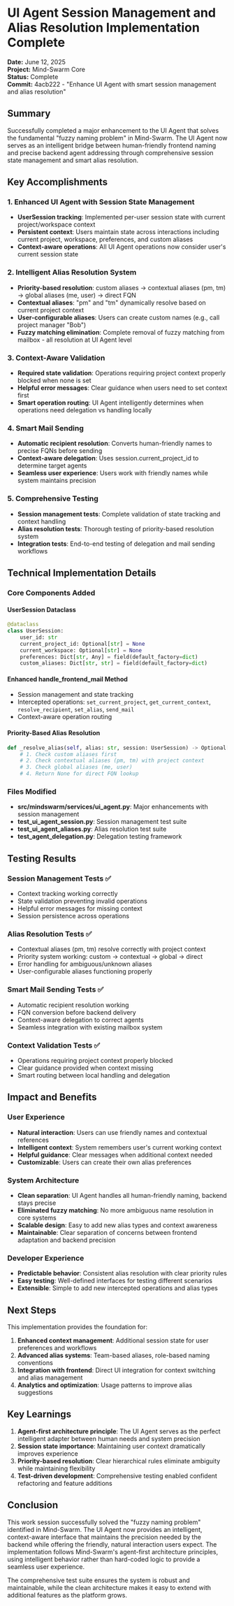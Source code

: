 # UI Agent Session Management and Alias Resolution Implementation Complete

**Date:** June 12, 2025  
**Project:** Mind-Swarm Core  
**Status:** Complete  
**Commit:** 4acb222 - "Enhance UI Agent with smart session management and alias resolution"

## Summary

Successfully completed a major enhancement to the UI Agent that solves the fundamental "fuzzy naming problem" in Mind-Swarm. The UI Agent now serves as an intelligent bridge between human-friendly frontend naming and precise backend agent addressing through comprehensive session state management and smart alias resolution.

## Key Accomplishments

### 1. Enhanced UI Agent with Session State Management
- **UserSession tracking**: Implemented per-user session state with current project/workspace context
- **Persistent context**: Users maintain state across interactions including current project, workspace, preferences, and custom aliases
- **Context-aware operations**: All UI Agent operations now consider user's current session state

### 2. Intelligent Alias Resolution System
- **Priority-based resolution**: custom aliases → contextual aliases (pm, tm) → global aliases (me, user) → direct FQN
- **Contextual aliases**: "pm" and "tm" dynamically resolve based on current project context
- **User-configurable aliases**: Users can create custom names (e.g., call project manager "Bob")
- **Fuzzy matching elimination**: Complete removal of fuzzy matching from mailbox - all resolution at UI Agent level

### 3. Context-Aware Validation
- **Required state validation**: Operations requiring project context properly blocked when none is set
- **Helpful error messages**: Clear guidance when users need to set context first
- **Smart operation routing**: UI Agent intelligently determines when operations need delegation vs handling locally

### 4. Smart Mail Sending
- **Automatic recipient resolution**: Converts human-friendly names to precise FQNs before sending
- **Context-aware delegation**: Uses session.current_project_id to determine target agents
- **Seamless user experience**: Users work with friendly names while system maintains precision

### 5. Comprehensive Testing
- **Session management tests**: Complete validation of state tracking and context handling
- **Alias resolution tests**: Thorough testing of priority-based resolution system
- **Integration tests**: End-to-end testing of delegation and mail sending workflows

## Technical Implementation Details

### Core Components Added

#### UserSession Dataclass
```python
@dataclass
class UserSession:
    user_id: str
    current_project_id: Optional[str] = None
    current_workspace: Optional[str] = None
    preferences: Dict[str, Any] = field(default_factory=dict)
    custom_aliases: Dict[str, str] = field(default_factory=dict)
```

#### Enhanced handle_frontend_mail Method
- Session management and state tracking
- Intercepted operations: `set_current_project`, `get_current_context`, `resolve_recipient`, `set_alias`, `send_mail`
- Context-aware operation routing

#### Priority-Based Alias Resolution
```python
def _resolve_alias(self, alias: str, session: UserSession) -> Optional[str]:
    # 1. Check custom aliases first
    # 2. Check contextual aliases (pm, tm) with project context
    # 3. Check global aliases (me, user)
    # 4. Return None for direct FQN lookup
```

### Files Modified
- **src/mindswarm/services/ui_agent.py**: Major enhancements with session management
- **test_ui_agent_session.py**: Session management test suite
- **test_ui_agent_aliases.py**: Alias resolution test suite  
- **test_agent_delegation.py**: Delegation testing framework

## Testing Results

### Session Management Tests ✅
- Context tracking working correctly
- State validation preventing invalid operations
- Helpful error messages for missing context
- Session persistence across operations

### Alias Resolution Tests ✅
- Contextual aliases (pm, tm) resolve correctly with project context
- Priority system working: custom → contextual → global → direct
- Error handling for ambiguous/unknown aliases
- User-configurable aliases functioning properly

### Smart Mail Sending Tests ✅
- Automatic recipient resolution working
- FQN conversion before backend delivery
- Context-aware delegation to correct agents
- Seamless integration with existing mailbox system

### Context Validation Tests ✅
- Operations requiring project context properly blocked
- Clear guidance provided when context missing
- Smart routing between local handling and delegation

## Impact and Benefits

### User Experience
- **Natural interaction**: Users can use friendly names and contextual references
- **Intelligent context**: System remembers user's current working context
- **Helpful guidance**: Clear messages when additional context needed
- **Customizable**: Users can create their own alias preferences

### System Architecture
- **Clean separation**: UI Agent handles all human-friendly naming, backend stays precise
- **Eliminated fuzzy matching**: No more ambiguous name resolution in core systems
- **Scalable design**: Easy to add new alias types and context awareness
- **Maintainable**: Clear separation of concerns between frontend adaptation and backend precision

### Developer Experience
- **Predictable behavior**: Consistent alias resolution with clear priority rules
- **Easy testing**: Well-defined interfaces for testing different scenarios
- **Extensible**: Simple to add new intercepted operations and alias types

## Next Steps

This implementation provides the foundation for:
1. **Enhanced context management**: Additional session state for user preferences and workflows
2. **Advanced alias systems**: Team-based aliases, role-based naming conventions
3. **Integration with frontend**: Direct UI integration for context switching and alias management
4. **Analytics and optimization**: Usage patterns to improve alias suggestions

## Key Learnings

1. **Agent-first architecture principle**: The UI Agent serves as the perfect intelligent adapter between human needs and system precision
2. **Session state importance**: Maintaining user context dramatically improves experience
3. **Priority-based resolution**: Clear hierarchical rules eliminate ambiguity while maintaining flexibility
4. **Test-driven development**: Comprehensive testing enabled confident refactoring and feature additions

## Conclusion

This work session successfully solved the "fuzzy naming problem" identified in Mind-Swarm. The UI Agent now provides an intelligent, context-aware interface that maintains the precision needed by the backend while offering the friendly, natural interaction users expect. The implementation follows Mind-Swarm's agent-first architecture principles, using intelligent behavior rather than hard-coded logic to provide a seamless user experience.

The comprehensive test suite ensures the system is robust and maintainable, while the clean architecture makes it easy to extend with additional features as the platform grows.